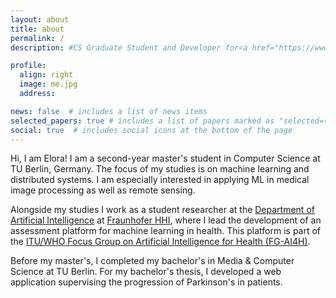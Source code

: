 ```yaml
---
layout: about
title: about
permalink: /
description: #CS Graduate Student and Developer for<a href="https://www.itu.int/en/ITU-T/focusgroups/ai4h/Pages/default.aspx"> FG-AI4H</a>.

profile:
  align: right
  image: me.jpg
  address:

news: false  # includes a list of news items
selected_papers: true # includes a list of papers marked as "selected={true}"
social: true  # includes social icons at the bottom of the page
---
```

Hi, I am Elora! I am a second-year master's student in Computer Science at TU Berlin, Germany. The focus of my studies is on machine learning and distributed systems. I am especially interested in applying ML in medical image processing as well as remote sensing.

Alongside my studies I work as a student researcher at the [Department of Artificial Intelligence](https://www.hhi.fraunhofer.de/en/departments/ai.html) at [Fraunhofer HHI](https://www.hhi.fraunhofer.de/en/index.html), where I lead the development of an assessment platform for machine learning in health. This platform is part of the [ITU/WHO Focus Group on Artificial Intelligence for Health (FG-AI4H)](https://www.itu.int/en/ITU-T/focusgroups/ai4h/Pages/default.aspx).

Before my master's, I completed my bachelor's in Media & Computer Science at TU Berlin. For my bachelor's thesis, I developed a web application supervising the progression of Parkinson's in patients.



<!-- Write your biography here. Tell the world about yourself. Link to your favorite [subreddit](http://reddit.com). You can put a picture in, too. The code is already in, just name your picture `prof_pic.jpg` and put it in the `img/` folder.

Put your address / P.O. box / other info right below your picture. You can also disable any these elements by editing `profile` property of the YAML header of your `_pages/about.md`. Edit `_bibliography/papers.bib` and Jekyll will render your [publications page](/al-folio/publications/) automatically.

Link to your social media connections, too. This theme is set up to use [Font Awesome icons](http://fortawesome.github.io/Font-Awesome/) and [Academicons](https://jpswalsh.github.io/academicons/), like the ones below. Add your Facebook, Twitter, LinkedIn, Google Scholar, or just disable all of them. -->
